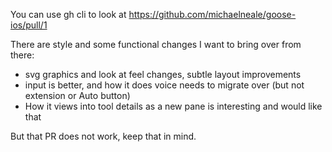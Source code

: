 You can use gh cli to look at https://github.com/michaelneale/goose-ios/pull/1

There are style and some functional changes I want to bring over from there:

* svg graphics and look at feel changes, subtle layout improvements
* input is better, and how it does voice needs to migrate over (but not extension or Auto button)
* How it views into tool details as a new pane is interesting and would like that

But that PR does not work, keep that in mind.
